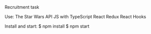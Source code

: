 Recruitment task

Use:
The Star Wars API
JS with TypeScript
React
Redux
React Hooks


Install and start:
$ npm install
$ npm start